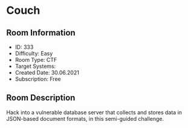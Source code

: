 ﻿# Couch

## Room Information
- ID: 333
- Difficulty: Easy
- Room Type: CTF
- Target Systems: 
- Created Date: 30.06.2021
- Subscription: Free

## Room Description
Hack into a vulnerable database server that collects and stores data in JSON-based document formats, in this semi-guided challenge.
